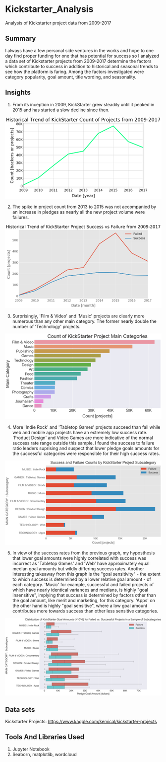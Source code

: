 # Kickstarter_Analysis
Analysis of Kickstarter project data from 2009-2017


## Summary 
I always have a few personal side ventures in the works and hope to one day find proper funding for one that has potential for success so I analyzed a data set of Kickstarter projects from 2009-2017 determine the factors which contribute to success in addition to historical and seasonal trends to see how the platform is faring. Among the factors investigated were category popularity, goal amount, title wording, and seasonality.

## Insights

1. From its inception in 2009, KickStarter grew steadily until it peaked in 2015 and has started a slow decline since then.
<p align="center">
  <img src="https://github.com/GregMurray30/Kickstarter_Analysis/blob/master/year_trend.png" title="Historical Trend">
</p>


2.  The spike in project count from 2013 to 2015 was not accompanied by an increase in pledges as nearly all the new project volume were failures.
<p align="center">
  <img src="https://github.com/GregMurray30/Kickstarter_Analysis/blob/master/succ_fail_by_year.png" title="Success and Failure Trends">
</p>


3. Surprisingly, 'Film & Video' and 'Music' projects are clearly more numerous than any other main category. The former nearly double the number of 'Technology' projects. 
<p align="center">
  <img src="https://github.com/GregMurray30/Kickstarter_Analysis/blob/master/main_category_cnt.png" title="Main Category Counts">
</p>


4. More 'Indie Rock' and 'Tabletop Games' projects succeed than fail while web and mobile app projects have an extremely low success rate. 'Product Design' and Video Games are more indicative of the normal success rate range outside this sample. I found the success to failure ratio leaders suprising and suspect that lower pledge goals amounts for the successful categories were responsible for their high success rates.
<p align="center">
  <img src="https://github.com/GregMurray30/Kickstarter_Analysis/blob/master/succ_v_fail_subcat.png" title="Success vs Failure by Subcategory">
</p>


5.  In view of the success rates from the previous graph, my hyposthesis that lower goal amounts were highly correlated with success was incorrect as 'Tabletop Games' and 'Web' have approximately equal median goal amounts but wildly differing success rates. Another interesting takeaway from this graph is the "goal sensitivity" - the extent to which success is determined by a lower relative goal amount - of each category. 'Music' for example, successful and failed projects of which have nearly identical variances and medians, is highly "goal insensitive", implying that success is determined by factors other than the goal amount, like merit and marketing, for this category. 'Apps' on the other hand is highly "goal sensitive", where a low goal amount contributes more towards success than other less sensitive categories.
<p align="center">
  <img src="https://github.com/GregMurray30/Kickstarter_Analysis/blob/master/dist_succ_v_fail_subcat.png" title="Goal Amount Distribution by Subcategory">
</p>

## Data sets
Kickstarter Projects: https://www.kaggle.com/kemical/kickstarter-projects
## Tools And Libraries Used
1. Jupyter Notebook
2. Seaborn, matplotlib, wordcloud
